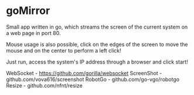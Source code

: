 # goMirror

Small app written in go, which streams the screen of the current system on 
a web page in port 80.

Mouse usage is also possible, click on the edges of the screen to move the mouse
and on the center to perform a left click!

Just run, access the system's IP
address through a browser and click start!

WebSocket       - https://github.com/gorilla/websocket
ScreenShot      - github.com/vova616/screenshot
RobotGo         - github.com/go-vgo/robotgo
Resize          - github.com/nfnt/resize
